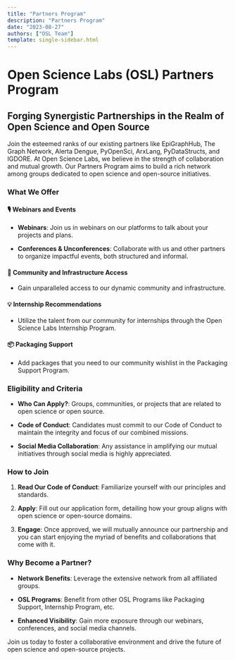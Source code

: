 ```yaml
---
title: "Partners Program"
description: "Partners Program"
date: "2023-08-27"
authors: ["OSL Team"]
template: single-sidebar.html
---
```


# Open Science Labs (OSL) Partners Program

## Forging Synergistic Partnerships in the Realm of Open Science and Open Source

Join the esteemed ranks of our existing partners like EpiGraphHub, The Graph
Network, Alerta Dengue, PyOpenSci, ArxLang, PyDataStructs, and IGDORE. At Open
Science Labs, we believe in the strength of collaboration and mutual growth. Our
Partners Program aims to build a rich network among groups dedicated to open
science and open-source initiatives.

### What We Offer

#### 🎙️ **Webinars and Events**

- **Webinars**: Join us in webinars on our platforms to talk about your projects
  and plans.

- **Conferences & Unconferences**: Collaborate with us and other partners to
  organize impactful events, both structured and informal.

#### 🤝 **Community and Infrastructure Access**

- Gain unparalleled access to our dynamic community and infrastructure.

#### 💡 **Internship Recommendations**

- Utilize the talent from our community for internships through the Open Science
  Labs Internship Program.

#### 📦 **Packaging Support**

- Add packages that you need to our community wishlist in the Packaging Support
  Program.

### Eligibility and Criteria

- **Who Can Apply?**: Groups, communities, or projects that are related to open
  science or open source.

- **Code of Conduct**: Candidates must commit to our Code of Conduct to maintain
  the integrity and focus of our combined missions.

- **Social Media Collaboration**: Any assistance in amplifying our mutual
  initiatives through social media is highly appreciated.

### How to Join

1. **Read Our Code of Conduct**: Familiarize yourself with our principles and
   standards.

2. **Apply**: Fill out our application form, detailing how your group aligns
   with open science or open-source domains.

3. **Engage**: Once approved, we will mutually announce our partnership and you
   can start enjoying the myriad of benefits and collaborations that come with
   it.

### Why Become a Partner?

- **Network Benefits**: Leverage the extensive network from all affiliated
  groups.

- **OSL Programs**: Benefit from other OSL Programs like Packaging Support,
  Internship Program, etc.

- **Enhanced Visibility**: Gain more exposure through our webinars, conferences,
  and social media channels.

Join us today to foster a collaborative environment and drive the future of open
science and open-source projects.

